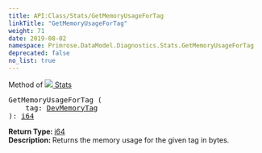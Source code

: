 ```yaml
---
title: API:Class/Stats/GetMemoryUsageForTag
linkTitle: "GetMemoryUsageForTag"
weight: 71
date: 2019-08-02
namespace: Primrose.DataModel.Diagnostics.Stats.GetMemoryUsageForTag
deprecated: false
no_list: true
---
```

Method of <a href="/docs/api-reference/Class/Stats"><img src="/icons/silk/default.png"/>&nbsp;Stats</a>
<pre class="method-declaration">
GetMemoryUsageForTag (
    tag: <a class="type" href="/docs/api-reference/Enum/DevMemoryTag">DevMemoryTag</a>
): <a class="type" href="/docs/api-reference/System/Primitives#int64">i64</a></pre>
<b>Return Type: </b>
<a class="type" href="/docs/api-reference/System/Primitives#int64">i64</a>
<br/>
<b>Description: </b>
Returns the memory usage for the given tag in bytes.

